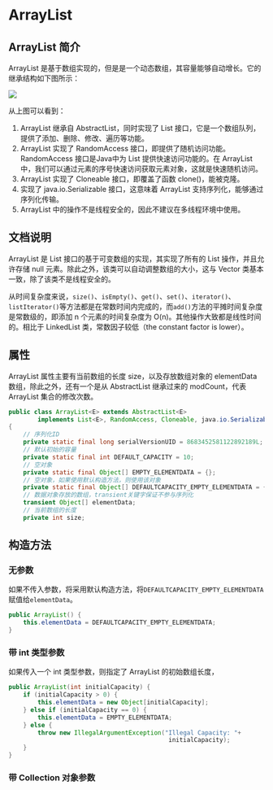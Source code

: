 # ArrayList

## ArrayList 简介

ArrayList 是基于数组实现的，但是是一个动态数组，其容量能够自动增长。它的继承结构如下图所示：

![](/Users/huxiaoyang/Documents/GitHub/my-notebook/Attachments/ArrayList.PNG)

从上图可以看到：

1. ArrayList 继承自 AbstractList，同时实现了 List 接口，它是一个数组队列，提供了添加、删除、修改、遍历等功能。
2. ArrayList 实现了 RandomAccess 接口，即提供了随机访问功能。RandomAccess 接口是Java中为 List 提供快速访问功能的。在 ArrayList 中，我们可以通过元素的序号快速访问获取元素对象，这就是快速随机访问。
3. ArrayList 实现了 Cloneable 接口，即覆盖了函数 clone()，能被克隆。
4. 实现了 java.io.Serializable 接口，这意味着 ArrayList 支持序列化，能够通过序列化传输。
5. ArrayList 中的操作不是线程安全的，因此不建议在多线程环境中使用。

## 文档说明

ArrayList 是 List 接口的基于可变数组的实现，其实现了所有的 List 操作，并且允许存储 null 元素。除此之外，该类可以自动调整数组的大小，这与 Vector 类基本一致，除了该类不是线程安全的。

从时间复杂度来说，`size()`、`isEmpty()`、`get()`、`set()`、`iterator()`、`listIterator()`等方法都是在常数时间内完成的，而`add()`方法的平摊时间复杂度是常数级的，即添加 n 个元素的时间复杂度为 O(n)。其他操作大致都是线性时间的。相比于 LinkedList 类，常数因子较低（the constant factor is lower）。

## 属性

ArrayList 属性主要有当前数组的长度 size，以及存放数组对象的 elementData 数组，除此之外，还有一个是从 AbstractList 继承过来的 modCount，代表 ArrayList 集合的修改次数。

```java
public class ArrayList<E> extends AbstractList<E>
        implements List<E>, RandomAccess, Cloneable, java.io.Serializable
{
    // 序列化ID
    private static final long serialVersionUID = 8683452581122892189L;
    // 默认初始的容量
    private static final int DEFAULT_CAPACITY = 10;
    // 空对象
    private static final Object[] EMPTY_ELEMENTDATA = {};
    // 空对象，如果使用默认构造方法，则使用该对象
    private static final Object[] DEFAULTCAPACITY_EMPTY_ELEMENTDATA = {};
    // 数据对象存放的数组，transient关键字保证不参与序列化
    transient Object[] elementData;
    // 当前数组的长度
    private int size;
```

## 构造方法
### 无参数
如果不传入参数，将采用默认构造方法，将`DEFAULTCAPACITY_EMPTY_ELEMENTDATA`赋值给`elementData`。

```java
public ArrayList() {
    this.elementData = DEFAULTCAPACITY_EMPTY_ELEMENTDATA;
}
```
### 带 int 类型参数
如果传入一个 int 类型参数，则指定了 ArrayList 的初始数组长度，

```java
public ArrayList(int initialCapacity) {
    if (initialCapacity > 0) {
        this.elementData = new Object[initialCapacity];
    } else if (initialCapacity == 0) {
        this.elementData = EMPTY_ELEMENTDATA;
    } else {
        throw new IllegalArgumentException("Illegal Capacity: "+
                                            initialCapacity);
    }
}
```
### 带 Collection 对象参数